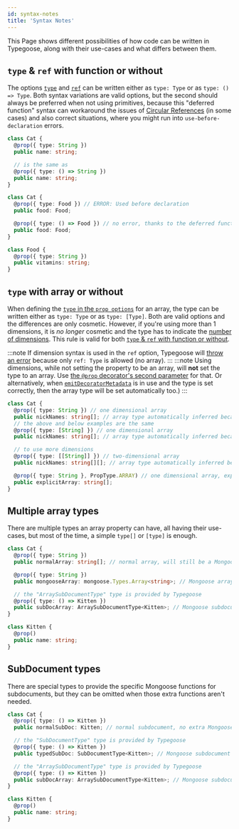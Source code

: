 ```yaml
---
id: syntax-notes
title: 'Syntax Notes'
---
```


This Page shows different possibilities of how code can be written in Typegoose, along with their use-cases and what differs between them.

## `type` & `ref` with function or without

The options [`type`](../api/decorators/prop.md#type) and [`ref`](../api/decorators/prop.md#ref) can be written either as `type: Type` or as `type: () => Type`. Both syntax variations are valid options, but the second should always be preferred when not using primitives, because this "deferred function" syntax can  workaround the issues of [Circular References](./advanced/reference-other-classes.md#circular-dependencies) (in some cases) and also correct situations, where you might run into `use-before-declaration` errors.

```ts
class Cat {
  @prop({ type: String })
  public name: string;

  // is the same as
  @prop({ type: () => String })
  public name: string;
}

class Cat {
  @prop({ type: Food }) // ERROR: Used before declaration
  public food: Food;

  @prop({ type: () => Food }) // no error, thanks to the deferred function
  public food: Food;
}

class Food {
  @prop({ type: String })
  public vitamins: string;
}
```

## `type` with array or without

When defining the [`type` in the `prop options`](../api/decorators/prop.md) for an array, the type can be written either as `type: Type` or as `type: [Type]`. Both are valid options and the differences are only cosmetic. However, if you're using more than 1 dimensions, it is *no longer* cosmetic and the type has to indicate the [number of dimensions](../api/decorators/prop#dim). This rule is valid for both [`type` & `ref` with function or without](#type--ref-with-function-or-without).

:::note
If dimension syntax is used in the `ref` option, Typegoose will [throw an error](./error-warning-details.md#the-option-does-not-support-a-option-value-e027) because only `ref: Type` is allowed (no array).
:::
:::note
Using dimensions, while not setting the property to be an array, will **not** set the type to an array. Use [the `@prop` decorator's second parameter](../api/decorators/prop.md) for that. Or alternatively, when [`emitDecoratorMetadata`](./use-without-emitDecoratorMetadata.md) is in use and the type is set correctly, then the array type will be set automatically too.)
:::

```ts
class Cat {
  @prop({ type: String }) // one dimensional array
  public nickNames: string[]; // array type automatically inferred because of "emitDecoratorMetadata" reflection
  // the above and below examples are the same
  @prop({ type: [String] }) // one dimensional array
  public nickNames: string[]; // array type automatically inferred because of "emitDecoratorMetadata" reflection

  // to use more dimensions
  @prop({ type: [[String]] }) // two-dimensional array
  public nickNames: string[][]; // array type automatically inferred because of "emitDecoratorMetadata" reflection

  @prop({ type: String }, PropType.ARRAY) // one dimensional array, explicitly set to be an array
  public explicitArray: string[];
}
```

## Multiple array types

There are multiple types an array property can have, all having their use-cases, but most of the time, a simple `type[]` or `[type]` is enough.

```ts
class Cat {
  @prop({ type: String })
  public normalArray: string[]; // normal array, will still be a Mongoose array at runtime, but not in types

  @prop({ type: String })
  public mongooseArray: mongoose.Types.Array<string>; // Mongoose array, with Mongoose functions provided (the "normalArray" would still be this type at runtime)

  // the "ArraySubDocumentType" type is provided by Typegoose
  @prop({ type: () => Kitten })
  public subDocArray: ArraySubDocumentType<Kitten>; // Mongoose subdocument array, with Mongoose subdocument functions provided
}

class Kitten {
  @prop()
  public name: string;
}
```

## SubDocument types

There are special types to provide the specific Mongoose functions for subdocuments, but they can be omitted when those extra functions aren't needed.

```ts
class Cat {
  @prop({ type: () => Kitten })
  public normalSubDoc: Kitten; // normal subdocument, no extra Mongoose functions in the types

  // the "SubDocumentType" type is provided by Typegoose
  @prop({ type: () => Kitten })
  public typedSubDoc: SubDocumentType<Kitten>; // Mongoose subdocument type, with Mongoose subdocument functions

  // the "ArraySubDocumentType" type is provided by Typegoose
  @prop({ type: () => Kitten })
  public subDocArray: ArraySubDocumentType<Kitten>; // Mongoose subdocument array, with Mongoose subdocument functions provided
}

class Kitten {
  @prop()
  public name: string;
}
```
